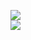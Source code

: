 [![](https://img.shields.io/badge/Made%20With-Github%20Spray-lightgrey.svg?style=for-the-badge&logo=github)](https://github.com/Annihil/github-spray#1227)  
[![](https://i.imgur.com/2DrTn0Z.gif)](https://github.com/Annihil/github-spray)